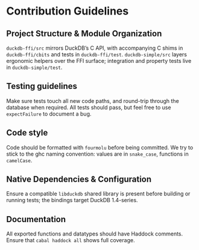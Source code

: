 # Contribution Guidelines


## Project Structure & Module Organization
`duckdb-ffi/src` mirrors DuckDB’s C API, with accompanying C shims in `duckdb-ffi/cbits` and tests in `duckdb-ffi/test`. `duckdb-simple/src` layers ergonomic helpers over the FFI surface; integration and property tests live in `duckdb-simple/test`.

## Testing guidelines

Make sure tests touch all new code paths, and round-trip through the database when required.
All tests should pass, but feel free to use `expectFailure` to document a bug.

## Code style

Code should be formatted with `fourmolu` before being committed.
We try to stick to the ghc naming convention: values are in `snake_case`, functions in `camelCase`.

## Native Dependencies & Configuration
Ensure a compatible `libduckdb` shared library is present before building or running tests; the bindings target DuckDB 1.4-series.

## Documentation

All exported functions and datatypes should have Haddock comments. Ensure that `cabal haddock all`
shows full coverage.